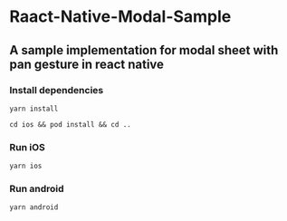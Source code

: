 # Raact-Native-Modal-Sample
## A sample implementation for modal sheet with pan gesture in react native

### Install dependencies
```
yarn install

cd ios && pod install && cd ..
```
### Run iOS
```
yarn ios
```
### Run android
```
yarn android
```